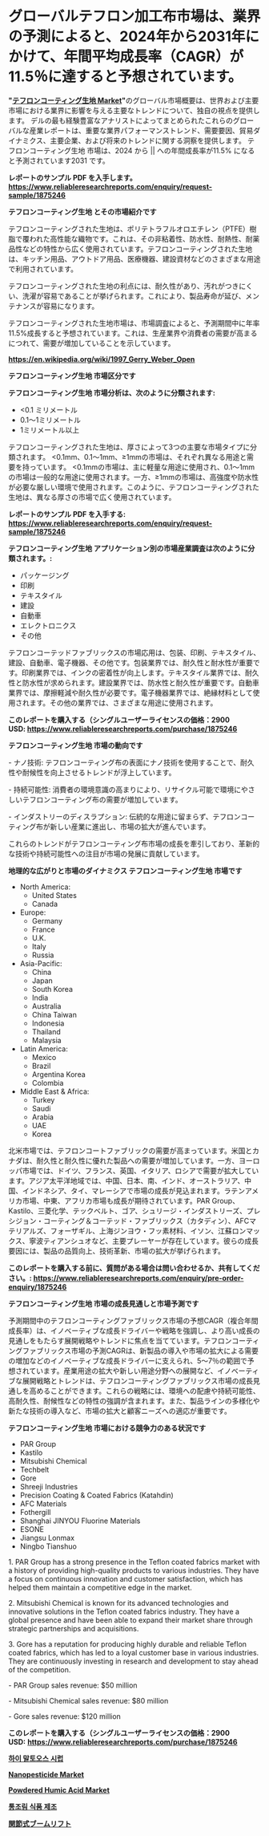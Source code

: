 <p><h1>グローバルテフロン加工布市場は、業界の予測によると、2024年から2031年にかけて、年間平均成長率（CAGR）が11.5％に達すると予想されています。</h1></p><p><strong>"<a href="https://www.reliableresearchreports.com/teflon-coated-fabrics-r1875246">テフロンコーティング生地 Market</a>"</strong>のグローバル市場概要は、世界および主要市場における業界に影響を与える主要なトレンドについて、独自の視点を提供します。 デルの最も経験豊富なアナリストによってまとめられたこれらのグローバルな産業レポートは、重要な業界パフォーマンストレンド、需要要因、貿易ダイナミクス、主要企業、および将来のトレンドに関する洞察を提供します。 テフロンコーティング生地 市場は、2024 から || への年間成長率が11.5% になると予測されています2031 です。</p>
<p><strong>レポートのサンプル PDF を入手します。</strong><strong><a href="https://www.reliableresearchreports.com/enquiry/request-sample/1875246">https://www.reliableresearchreports.com/enquiry/request-sample/1875246</a></strong></p>
<p><strong>テフロンコーティング生地 とその市場紹介です</strong></p>
<p><p>テフロンコーティングされた生地は、ポリテトラフルオロエチレン（PTFE）樹脂で覆われた高性能な織物です。これは、その非粘着性、防水性、耐熱性、耐薬品性などの特性から広く使用されています。テフロンコーティングされた生地は、キッチン用品、アウトドア用品、医療機器、建設資材などのさまざまな用途で利用されています。</p><p>テフロンコーティングされた生地の利点には、耐久性があり、汚れがつきにくい、洗濯が容易であることが挙げられます。これにより、製品寿命が延び、メンテナンスが容易になります。</p><p>テフロンコーティングされた生地市場は、市場調査によると、予測期間中に年率11.5%成長すると予想されています。これは、生産業界や消費者の需要が高まるにつれて、需要が増加していることを示しています。</p><a href="https://en.wikipedia.org/wiki/1997_Gerry_Weber_Open"></a></p>
<p><strong><a href="https://en.wikipedia.org/wiki/1997_Gerry_Weber_Open">https://en.wikipedia.org/wiki/1997_Gerry_Weber_Open</a></strong></p>
<p><strong>テフロンコーティング生地&nbsp;市場区分です</strong><strong></strong></p>
<p><strong>テフロンコーティング生地 市場分析は、次のように分類されます:</strong>&nbsp;</p>
<p><ul><li><0.1 ミリメートル</li><li>0.1〜1ミリメートル</li><li>1ミリメートル以上</li></ul></p>
<p><p>テフロンコーティングされた生地は、厚さによって3つの主要な市場タイプに分類されます。 <0.1mm、0.1〜1mm、≥1mmの市場は、それぞれ異なる用途と需要を持っています。 <0.1mmの市場は、主に軽量な用途に使用され、0.1〜1mmの市場は一般的な用途に使用されます。一方、≥1mmの市場は、高強度や防水性が必要な厳しい環境で使用されます。このように、テフロンコーティングされた生地は、異なる厚さの市場で広く使用されています。</p></p>
<p><strong>レポートのサンプル PDF を入手する: <a href="https://www.reliableresearchreports.com/enquiry/request-sample/1875246">https://www.reliableresearchreports.com/enquiry/request-sample/1875246</a></strong></p>
<p><strong> テフロンコーティング生地 アプリケーション別の市場産業調査は次のように分類されます。:</strong></p>
<p><ul><li>パッケージング</li><li>印刷</li><li>テキスタイル</li><li>建設</li><li>自動車</li><li>エレクトロニクス</li><li>その他</li></ul></p>
<p><p>テフロンコーテッドファブリックスの市場応用は、包装、印刷、テキスタイル、建設、自動車、電子機器、その他です。包装業界では、耐久性と耐水性が重要です。印刷業界では、インクの密着性が向上します。テキスタイル業界では、耐久性と防水性が求められます。建設業界では、防水性と耐久性が重要です。自動車業界では、摩擦軽減や耐久性が必要です。電子機器業界では、絶縁材料として使用されます。その他の業界では、さまざまな用途に使用されます。</p></p>
<p><strong>このレポートを購入する（シングルユーザーライセンスの価格：2900 USD:</strong><strong>&nbsp;<a href="https://www.reliableresearchreports.com/purchase/1875246">https://www.reliableresearchreports.com/purchase/1875246</a></strong></p>
<p><strong>テフロンコーティング生地 市場の動向です</strong></p>
<p><p>- ナノ技術: テフロンコーティング布の表面にナノ技術を使用することで、耐久性や耐候性を向上させるトレンドが浮上しています。</p><p>- 持続可能性: 消費者の環境意識の高まりにより、リサイクル可能で環境にやさしいテフロンコーティング布の需要が増加しています。</p><p>- インダストリーのディスラプション: 伝統的な用途に留まらず、テフロンコーティング布が新しい産業に進出し、市場の拡大が進んでいます。</p><p>これらのトレンドがテフロンコーティング布市場の成長を牽引しており、革新的な技術や持続可能性への注目が市場の発展に貢献しています。</p></p>
<p><strong>地理的な広がりと市場のダイナミクス テフロンコーティング生地 市場です</strong></p>
<p><ul>
    <li>
        North America:
        <ul>
            <li>United States</li>
            <li>Canada</li>
        </ul>
    </li>
    <li>
        Europe:
        <ul>
            <li>Germany</li>
            <li>France</li>
            <li>U.K.</li>
            <li>Italy</li>
            <li>Russia</li>
        </ul>
    </li>
    <li>
        Asia-Pacific:
        <ul>
            <li>China</li>
            <li>Japan</li>
            <li>South Korea</li>
            <li>India</li>
            <li>Australia</li>
            <li>China Taiwan</li>
            <li>Indonesia</li>
            <li>Thailand</li>
            <li>Malaysia</li>
        </ul>
    </li>
    <li>
        Latin America:
        <ul>
            <li>Mexico</li>
            <li>Brazil</li>
            <li>Argentina Korea</li>
            <li>Colombia</li>
        </ul>
    </li>
    <li>
        Middle East & Africa:
        <ul>
            <li>Turkey</li>
            <li>Saudi</li>
            <li>Arabia</li>
            <li>UAE</li>
            <li>Korea</li>
        </ul>
    </li>
    </ul></p>
<p><p>北米市場では、テフロンコートファブリックの需要が高まっています。米国とカナダは、耐久性と耐久性に優れた製品への需要が増加しています。一方、ヨーロッパ市場では、ドイツ、フランス、英国、イタリア、ロシアで需要が拡大しています。アジア太平洋地域では、中国、日本、南、インド、オーストラリア、中国、インドネシア、タイ、マレーシアで市場の成長が見込まれます。ラテンアメリカ市場、中東、アフリカ市場も成長が期待されています。PAR Group、Kastilo、三菱化学、テックベルト、ゴア、シュリージ・インダストリーズ、プレシジョン・コーティング＆コーテッド・ファブリックス（カタディン）、AFCマテリアルズ、フォーザギル、上海ジンヨウ・フッ素材料、イソン、江蘇ロンマックス、寧波ティアンシュオなど、主要プレーヤーが存在しています。彼らの成長要因には、製品の品質向上、技術革新、市場の拡大が挙げられます。</p></p>
<p><strong>このレポートを購入する前に、質問がある場合は問い合わせるか、共有してください。:&nbsp;<a href="https://www.reliableresearchreports.com/enquiry/pre-order-enquiry/1875246">https://www.reliableresearchreports.com/enquiry/pre-order-enquiry/1875246</a></strong></p>
<p><strong>テフロンコーティング生地 市場の成長見通しと市場予測です</strong></p>
<p><p>予測期間中のテフロンコーティングファブリックス市場の予想CAGR（複合年間成長率）は、イノベーティブな成長ドライバーや戦略を強調し、より高い成長の見通しをもたらす展開戦略やトレンドに焦点を当てています。テフロンコーティングファブリックス市場の予測CAGRは、新製品の導入や市場の拡大による需要の増加などのイノベーティブな成長ドライバーに支えられ、5〜7％の範囲で予想されています。産業用途の拡大や新しい用途分野への展開など、イノベーティブな展開戦略とトレンドは、テフロンコーティングファブリックス市場の成長見通しを高めることができます。これらの戦略には、環境への配慮や持続可能性、高耐久性、耐候性などの特性の強調が含まれます。また、製品ラインの多様化や新たな技術の導入など、市場の拡大と顧客ニーズへの適応が重要です。</p></p>
<p><strong>テフロンコーティング生地 市場における競争力のある状況です</strong></p>
<p><ul><li>PAR Group</li><li>Kastilo</li><li>Mitsubishi Chemical</li><li>Techbelt</li><li>Gore</li><li>Shreeji Industries</li><li>Precision Coating & Coated Fabrics (Katahdin)</li><li>AFC Materials</li><li>Fothergill</li><li>Shanghai JINYOU Fluorine Materials</li><li>ESONE</li><li>Jiangsu Lonmax</li><li>Ningbo Tianshuo</li></ul></p>
<p><p>1. PAR Group has a strong presence in the Teflon coated fabrics market with a history of providing high-quality products to various industries. They have a focus on continuous innovation and customer satisfaction, which has helped them maintain a competitive edge in the market.</p><p>2. Mitsubishi Chemical is known for its advanced technologies and innovative solutions in the Teflon coated fabrics industry. They have a global presence and have been able to expand their market share through strategic partnerships and acquisitions.</p><p>3. Gore has a reputation for producing highly durable and reliable Teflon coated fabrics, which has led to a loyal customer base in various industries. They are continuously investing in research and development to stay ahead of the competition.</p><p>- PAR Group sales revenue: $50 million</p><p>- Mitsubishi Chemical sales revenue: $80 million</p><p>- Gore sales revenue: $120 million</p></p>
<p><strong>このレポートを購入する（シングルユーザーライセンスの価格：2900 USD:</strong>&nbsp;<strong><a href="https://www.reliableresearchreports.com/purchase/1875246">https://www.reliableresearchreports.com/purchase/1875246</a></strong></p>
<p><strong><p><a href="https://medium.com/@kelvinfeenrey98677/%EA%B3%A0%EA%B5%AC%EB%A7%88-%EC%8B%9C%EB%9F%BD-%EC%8B%9C%EC%9E%A5-%EB%B6%84%EC%84%9D-%EB%B3%B4%EA%B3%A0%EC%84%9C-%EC%A7%80%EC%97%AD-%EC%9C%A0%ED%98%95-%EC%98%A5%EC%88%98%EC%88%98-%EA%B0%90%EC%9E%90-%EB%B0%80-%EC%8C%80-%EC%A0%84%EB%B6%84-%EB%B0%8F-%EC%9D%91%EC%9A%A9-%EB%B6%84%EC%95%BC-%EC%A0%9C%EB%B9%B5-%EC%96%91%EC%A1%B0-%EC%82%B0%EC%97%85-%ED%83%84%EC%82%B0%EC%9D%8C%EB%A3%8C-%EC%82%B0%EC%97%85-%EB%83%89%EB%8F%99-%EB%94%94%EC%A0%80%ED%8A%B8-%EB%B3%84-%EA%B8%80%EB%A1%9C%EB%B2%8C-%ED%86%B5%EC%B0%B0%EB%A0%A5-2024%EB%85%84%EB%B6%80%ED%84%B0-a6bb29580b74">하이 말토오스 시럽</a></p><p><a href="https://www.linkedin.com/pulse/global-nanopesticide-market-size-expected-experience-cagr-6orue?trackingId=7CrsKCh8RHWPBtybhJNFMA%3D%3D">Nanopesticide Market</a></p><p><a href="https://www.linkedin.com/pulse/powdered-humic-acid-market-forecast-global-trends-analysis-from-r612f?trackingId=ZwPvxgQXQEadaU51T24BzA%3D%3D">Powdered Humic Acid Market</a></p><p><a href="https://medium.com/@kelvinfeenrey98677/%ED%86%B5%EC%A1%B0%EB%A6%BC-%EC%A0%9C%EC%A1%B0-%EC%82%B0%EC%97%85-%EB%B6%84%EC%84%9D-%EB%B3%B4%EA%B3%A0%EC%84%9C-%EC%9D%91%EC%9A%A9-%EB%B6%84%EC%95%BC-%EC%A7%80%EC%97%AD-%EA%B2%BD%EC%9F%81-%EC%A0%84%EB%9E%B5%EB%B3%84-%EC%8B%9C%EC%9E%A5-%EA%B7%9C%EB%AA%A8-%EC%A0%90%EC%9C%A0%EC%9C%A8-%ED%8A%B8%EB%A0%8C%EB%93%9C-2024-2031-2bf9322a0273">통조림 식품 제조</a></p><p><a href="https://medium.com/@khkjaxbn36/%E3%82%B0%E3%83%AD%E3%83%BC%E3%83%90%E3%83%AB%E3%82%A2%E3%83%BC%E3%83%86%E3%82%A3%E3%82%AD%E3%83%A5%E3%83%AC%E3%83%BC%E3%83%86%E3%83%83%E3%83%89%E3%83%96%E3%83%BC%E3%83%A0%E3%83%AA%E3%83%95%E3%83%88%E5%B8%82%E5%A0%B4%E5%88%86%E6%9E%90-%E3%83%88%E3%83%AC%E3%83%B3%E3%83%89-%E4%BA%88%E6%B8%AC-%E6%88%90%E9%95%B7%E6%A9%9F%E4%BC%9A-2024%E5%B9%B4-2031%E5%B9%B4-112%E3%83%9A%E3%83%BC%E3%82%B8%E3%81%AE%E3%83%AC%E3%83%9D%E3%83%BC%E3%83%88-17b0ebb75921">関節式ブームリフト</a></p></strong></p>
